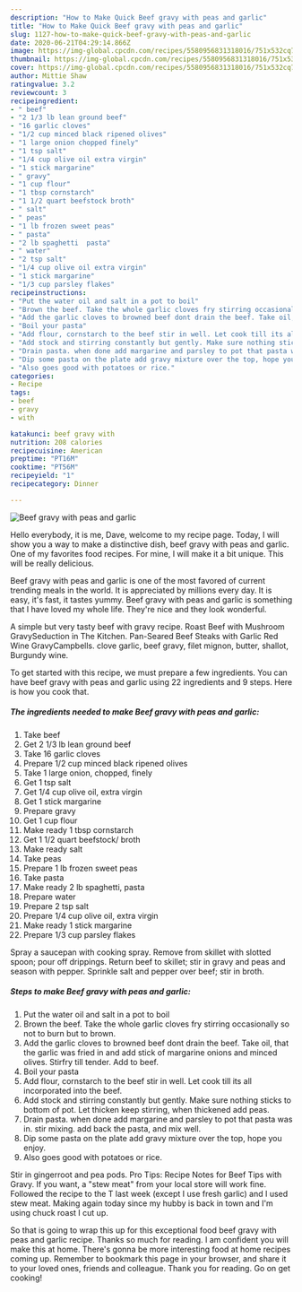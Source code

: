 ```yaml
---
description: "How to Make Quick Beef gravy with peas and garlic"
title: "How to Make Quick Beef gravy with peas and garlic"
slug: 1127-how-to-make-quick-beef-gravy-with-peas-and-garlic
date: 2020-06-21T04:29:14.866Z
image: https://img-global.cpcdn.com/recipes/5580956831318016/751x532cq70/beef-gravy-with-peas-and-garlic-recipe-main-photo.jpg
thumbnail: https://img-global.cpcdn.com/recipes/5580956831318016/751x532cq70/beef-gravy-with-peas-and-garlic-recipe-main-photo.jpg
cover: https://img-global.cpcdn.com/recipes/5580956831318016/751x532cq70/beef-gravy-with-peas-and-garlic-recipe-main-photo.jpg
author: Mittie Shaw
ratingvalue: 3.2
reviewcount: 3
recipeingredient:
- " beef"
- "2 1/3 lb lean ground beef"
- "16 garlic cloves"
- "1/2 cup minced black ripened olives"
- "1 large onion chopped finely"
- "1 tsp salt"
- "1/4 cup olive oil extra virgin"
- "1 stick margarine"
- " gravy"
- "1 cup flour"
- "1 tbsp cornstarch"
- "1 1/2 quart beefstock broth"
- " salt"
- " peas"
- "1 lb frozen sweet peas"
- " pasta"
- "2 lb spaghetti  pasta"
- " water"
- "2 tsp salt"
- "1/4 cup olive oil extra virgin"
- "1 stick margarine"
- "1/3 cup parsley flakes"
recipeinstructions:
- "Put the water oil and salt in a pot to boil"
- "Brown the beef. Take the whole garlic cloves fry stirring occasionally so not to burn but to brown."
- "Add the garlic cloves to browned beef dont drain the beef. Take oil, that the garlic was fried in and add stick of margarine onions and minced olives. Stirfry till tender. Add to beef."
- "Boil your pasta"
- "Add flour, cornstarch to the beef stir in well. Let cook till its all incorporated into the beef."
- "Add stock and stirring constantly but gently. Make sure nothing sticks to bottom of pot. Let thicken keep stirring, when thickened add peas."
- "Drain pasta. when done add margarine and parsley to pot that pasta was in. stir mixing. add back the pasta, and mix well."
- "Dip some pasta on the plate add gravy mixture over the top, hope you enjoy."
- "Also goes good with potatoes or rice."
categories:
- Recipe
tags:
- beef
- gravy
- with

katakunci: beef gravy with 
nutrition: 208 calories
recipecuisine: American
preptime: "PT16M"
cooktime: "PT56M"
recipeyield: "1"
recipecategory: Dinner

---
```



![Beef gravy with peas and garlic](https://img-global.cpcdn.com/recipes/5580956831318016/751x532cq70/beef-gravy-with-peas-and-garlic-recipe-main-photo.jpg)

Hello everybody, it is me, Dave, welcome to my recipe page. Today, I will show you a way to make a distinctive dish, beef gravy with peas and garlic. One of my favorites food recipes. For mine, I will make it a bit unique. This will be really delicious.

Beef gravy with peas and garlic is one of the most favored of current trending meals in the world. It is appreciated by millions every day. It is easy, it's fast, it tastes yummy. Beef gravy with peas and garlic is something that I have loved my whole life. They're nice and they look wonderful.

A simple but very tasty beef with gravy recipe. Roast Beef with Mushroom GravySeduction in The Kitchen. Pan-Seared Beef Steaks with Garlic Red Wine GravyCampbells. clove garlic, beef gravy, filet mignon, butter, shallot, Burgundy wine.


To get started with this recipe, we must prepare a few ingredients. You can have beef gravy with peas and garlic using 22 ingredients and 9 steps. Here is how you cook that.

<!--inarticleads1-->

##### The ingredients needed to make Beef gravy with peas and garlic:

1. Take  beef
1. Get 2 1/3 lb lean ground beef
1. Take 16 garlic cloves
1. Prepare 1/2 cup minced black ripened olives
1. Take 1 large onion, chopped, finely
1. Get 1 tsp salt
1. Get 1/4 cup olive oil, extra virgin
1. Get 1 stick margarine
1. Prepare  gravy
1. Get 1 cup flour
1. Make ready 1 tbsp cornstarch
1. Get 1 1/2 quart beefstock/ broth
1. Make ready  salt
1. Take  peas
1. Prepare 1 lb frozen sweet peas
1. Take  pasta
1. Make ready 2 lb spaghetti,  pasta
1. Prepare  water
1. Prepare 2 tsp salt
1. Prepare 1/4 cup olive oil, extra virgin
1. Make ready 1 stick margarine
1. Prepare 1/3 cup parsley flakes


Spray a saucepan with cooking spray. Remove from skillet with slotted spoon; pour off drippings. Return beef to skillet; stir in gravy and peas and season with pepper. Sprinkle salt and pepper over beef; stir in broth. 

<!--inarticleads2-->

##### Steps to make Beef gravy with peas and garlic:

1. Put the water oil and salt in a pot to boil
1. Brown the beef. Take the whole garlic cloves fry stirring occasionally so not to burn but to brown.
1. Add the garlic cloves to browned beef dont drain the beef. Take oil, that the garlic was fried in and add stick of margarine onions and minced olives. Stirfry till tender. Add to beef.
1. Boil your pasta
1. Add flour, cornstarch to the beef stir in well. Let cook till its all incorporated into the beef.
1. Add stock and stirring constantly but gently. Make sure nothing sticks to bottom of pot. Let thicken keep stirring, when thickened add peas.
1. Drain pasta. when done add margarine and parsley to pot that pasta was in. stir mixing. add back the pasta, and mix well.
1. Dip some pasta on the plate add gravy mixture over the top, hope you enjoy.
1. Also goes good with potatoes or rice.


Stir in gingerroot and pea pods. Pro Tips: Recipe Notes for Beef Tips with Gravy. If you want, a &#34;stew meat&#34; from your local store will work fine. Followed the recipe to the T last week (except I use fresh garlic) and I used stew meat. Making again today since my hubby is back in town and I&#39;m using chuck roast I cut up. 

So that is going to wrap this up for this exceptional food beef gravy with peas and garlic recipe. Thanks so much for reading. I am confident you will make this at home. There's gonna be more interesting food at home recipes coming up. Remember to bookmark this page in your browser, and share it to your loved ones, friends and colleague. Thank you for reading. Go on get cooking!
